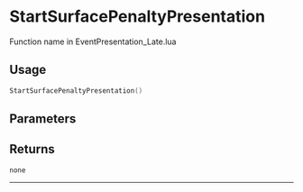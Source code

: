 # StartSurfacePenaltyPresentation
Function name in EventPresentation_Late.lua
## Usage
```lua
StartSurfacePenaltyPresentation()
```
## Parameters

## Returns
`none`

---